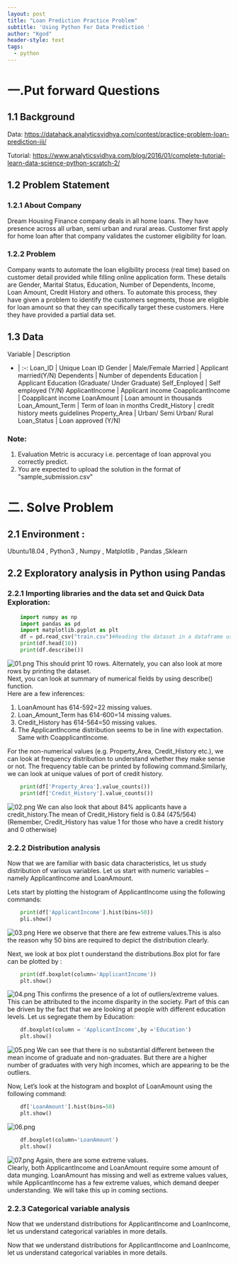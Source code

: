 ```yaml
---
layout: post
title: "Loan Prediction Practice Problem"
subtitle: 'Using Python For Data Prediction '
author: "Kgod"
header-style: text
tags:
  - python 
---
```


# 一.Put forward Questions

## 1.1 Background

Data: https://datahack.analyticsvidhya.com/contest/practice-problem-loan-prediction-iii/

Tutorial: https://www.analyticsvidhya.com/blog/2016/01/complete-tutorial-learn-data-science-python-scratch-2/

## 1.2 Problem Statement

### 1.2.1 About Company
Dream Housing Finance company deals in all home loans. They have presence across all urban, semi urban and rural areas. Customer first apply for home loan after that company validates the customer eligibility for loan.

### 1.2.2 Problem
Company wants to automate the loan eligibility process (real time) based on customer detail provided while filling online application form. These details are Gender, Marital Status, Education, Number of Dependents, Income, Loan Amount, Credit History and others. To automate this process, they have given a problem to identify the customers segments, those are eligible for loan amount so that they can specifically target these customers. Here they have provided a partial data set.

## 1.3 Data
Variable | Description
- | :-: 
Loan_ID | Unique Loan ID
Gender  | Male/Female
Married | Applicant married(Y/N) 
Dependents | Number of dependents 
Education | Applicant Education (Graduate/ Under Graduate)
Self_Enployed | Self employed (Y/N)
ApplicantIncome | Applicant income
CoapplicantIncome | Coapplicant income
LoanAmount | Loan amount in thousands
Loan_Amount_Term | Term of loan in months
Credit_History | credit history meets guidelines
Property_Area | Urban/ Semi Urban/ Rural
Loan_Status | Loan approved (Y/N)

### Note:   
1. Evaluation Metric is accuracy i.e. percentage of loan approval you correctly predict.
2. You are expected to upload the solution in the format of "sample_submission.csv"



# 二. Solve Problem

## 2.1 Environment : 

Ubuntu18.04 , Python3 , Numpy ,  Matplotlib , Pandas ,Sklearn

## 2.2 Exploratory analysis in Python using Pandas

### 2.2.1 Importing libraries and the data set and Quick Data Exploration:

```python
	import numpy as np
	import pandas as pd
	import matplotlib.pyplot as plt
	df = pd.read_csv("train.csv")#Reading the dataset in a dataframe using Pandas
	print(df.head(10))
	print(df.describe())
```
![01.png](/picturesWork/loan-forecast/01.png)
This should print 10 rows. Alternately, you can also look at more rows by printing the dataset.  
Next, you can look at summary of numerical fields by using describe() function.  
Here are a few inferences:
1. LoanAmount has 614-592=22 missing values.
2. Loan_Amount_Term has 614-600=14 missing values.
3. Credit_History has 614-564=50 missing values.
4. The ApplicantIncome distribution seems to be in line with expectation. Same with CoapplicantIncome.


For the non-numerical values (e.g. Property_Area, Credit_History etc.), we can look at frequency distribution to understand whether they make sense or not. The frequency table can be printed by following command.Similarly, we can look at unique values of port of credit history. 
```python
	print(df['Property_Area'].value_counts())
	print(df['Credit_History'].value_counts())
```
![02.png](/picturesWork/loan-forecast/02.png)
We can also look that about 84% applicants have a credit_history.The mean of Credit_History field is 0.84 (475/564) (Remember, Credit_History has value 1 for those who have a credit history and 0 otherwise) 

### 2.2.2 Distribution analysis

Now that we are familiar with basic data characteristics, let us study distribution of various variables. Let us start with numeric variables – namely ApplicantIncome and LoanAmount.  

Lets start by plotting the histogram of ApplicantIncome using the following commands:
```python
	print(df['ApplicantIncome'].hist(bins=50))
	pli.show()
```
![03.png](/picturesWork/loan-forecast/03.png)
Here we observe that there are few extreme values.This is also the reason why 50 bins are required to depict the distribution clearly.   


Next, we look at box plot t ounderstand the distributions.Box plot for fare can be plotted by :
```python
	print(df.boxplot(column='ApplicantIncome'))
	plt.show()
```
![04.png](/picturesWork/loan-forecast/04.png)
This confirms the presence of a lot of outliers/extreme values. This can be attributed to the income disparity in the society. Part of this can be driven by the fact that we are looking at people with different education levels. Let us segregate them by Education:
```python
	df.boxplot(column = 'ApplicantIncome',by ='Education')
	plt.show()
```
![05.png](/picturesWork/loan-forecast/05.png)
We can see that there is no substantial different between the mean income of graduate and non-graduates. But there are a higher number of graduates with very high incomes, which are appearing to be the outliers.

Now, Let’s look at the histogram and boxplot of LoanAmount using the following command:
```python
	df['LoanAmount'].hist(bins=50)
	plt.show()
```
![06.png](/picturesWork/loan-forecast/06.png)

```python
	df.boxplot(column='LoanAmount')
	plt.show()
```
![07.png](/picturesWork/loan-forecast/07.png)
Again, there are some extreme values.  
Clearly, both ApplicantIncome and LoanAmount require some amount of data munging. LoanAmount has missing and well as extreme values values, while ApplicantIncome has a few extreme values, which demand deeper understanding. We will take this up in coming sections.  

### 2.2.3 Categorical variable analysis

Now that we understand distributions for ApplicantIncome and LoanIncome, let us understand categorical variables in more details. 

Now that we understand distributions for ApplicantIncome and LoanIncome, let us understand categorical variables in more details. 








